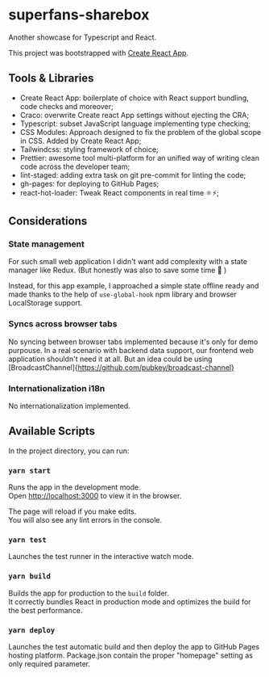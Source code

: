 # superfans-sharebox

Another showcase for Typescript and React.

This project was bootstrapped with [Create React App](https://github.com/facebook/create-react-app).

## Tools & Libraries

- Create React App: boilerplate of choice with React support bundling, code checks and moreover;
- Craco: overwrite Create react App settings without ejecting the CRA;
- Typescript: subset JavaScript language implementing type checking;
- CSS Modules: Approach designed to fix the problem of the global scope in CSS. Added by Create React App;
- Tailwindcss: styling framework of choice;
- Prettier: awesome tool multi-platform for an unified way of writing clean code across the developer team;
- lint-staged: adding extra task on git pre-commit for linting the code;
- gh-pages: for deploying to GitHub Pages;
- react-hot-loader: Tweak React components in real time ⚛️⚡️;

## Considerations

### State management

For such small web application I didn't want add complexity with a state manager like Redux. (But honestly was also to save some time :money_mouth_face: )

Instead, for this app example, I approached a simple state offline ready and made thanks to the help of `use-global-hook` npm library and browser LocalStorage support.

### Syncs across browser tabs

No syncing between browser tabs implemented because it's only for demo purpouse. In a real scenario with backend data support, our frontend web application shouldn't need it at all. But an idea could be using [BroadcastChannel]{https://github.com/pubkey/broadcast-channel}

### Internationalization i18n

No internationalization implemented.

## Available Scripts

In the project directory, you can run:

### `yarn start`

Runs the app in the development mode.\
Open [http://localhost:3000](http://localhost:3000) to view it in the browser.

The page will reload if you make edits.\
You will also see any lint errors in the console.

### `yarn test`

Launches the test runner in the interactive watch mode.

### `yarn build`

Builds the app for production to the `build` folder.\
It correctly bundles React in production mode and optimizes the build for the best performance.

### `yarn deploy`

Launches the test automatic build and then deploy the app to GitHub Pages hosting platform. Package.json contain the proper "homepage" setting as only required parameter.

